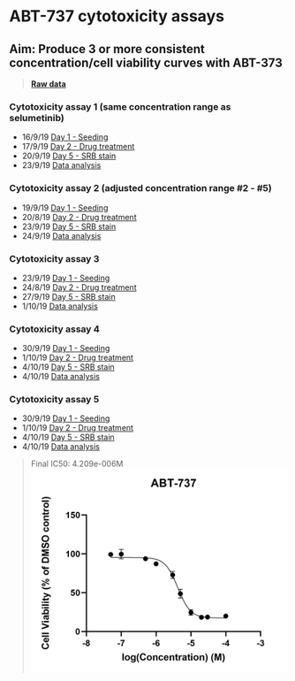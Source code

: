 # ABT-737 cytotoxicity assays
## Aim: Produce 3 or more consistent concentration/cell viability curves with ABT-373

>**[Raw data](../Raw_SRB_data/O4_ABT)**


### Cytotoxicity assay 1 (same concentration range as selumetinib)

* 16/9/19 [Day 1 - Seeding](../Daily_lab_book/LB_19-09-16.md)
* 17/9/19 [Day 2 - Drug treatment](../Daily_lab_book/LB_19-09-17.md)
* 20/9/19 [Day 5 - SRB stain](../Daily_lab_book/LB_19-09-20.md)
* 23/9/19 [Data analysis](../Daily_lab_book/LB_19-09-23.md)

### Cytotoxicity assay 2 (adjusted concentration range #2 - #5)

* 19/9/19 [Day 1 - Seeding](../Daily_lab_book/LB_19-09-19.md)
* 20/8/19 [Day 2 - Drug treatment](../Daily_lab_book/LB_19-09-20.md)
* 23/9/19 [Day 5 - SRB stain](../Daily_lab_book/LB_19-09-23.md)
* 24/9/19 [Data analysis](../Daily_lab_book/LB_19-09-24.md)

### Cytotoxicity assay 3

* 23/9/19 [Day 1 - Seeding](../Daily_lab_book/LB_19-09-23.md)
* 24/8/19 [Day 2 - Drug treatment](../Daily_lab_book/LB_19-09-24.md)
* 27/9/19 [Day 5 - SRB stain](../Daily_lab_book/LB_19-09-27.md)
* 1/10/19 [Data analysis](../Daily_lab_book/LB_19-10-01.md)

### Cytotoxicity assay 4

* 30/9/19 [Day 1 - Seeding](../Daily_lab_book/LB_19-09-30.md)
* 1/10/19 [Day 2 - Drug treatment](../Daily_lab_book/LB_19-10-01.md)
* 4/10/19 [Day 5 - SRB stain](../Daily_lab_book/LB_19-10-04.md)
* 4/10/19 [Data analysis](../Daily_lab_book/LB_19-10-04.md)

### Cytotoxicity assay 5

* 30/9/19 [Day 1 - Seeding](../Daily_lab_book/LB_19-09-30.md)
* 1/10/19 [Day 2 - Drug treatment](../Daily_lab_book/LB_19-10-01.md)
* 4/10/19 [Day 5 - SRB stain](../Daily_lab_book/LB_19-10-04.md)
* 4/10/19 [Data analysis](../Daily_lab_book/LB_19-10-04.md)

>Final IC50: 4.209e-006M
![](../Daily_lab_book/Figure_cache/ABT_cell_viability.jpg)
